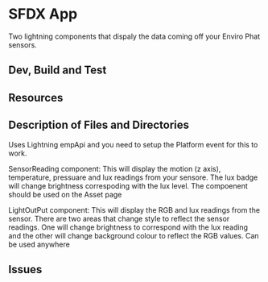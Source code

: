 # SFDX App

Two lightning components that dispaly the data coming off your Enviro Phat sensors. 

## Dev, Build and Test

## Resources

## Description of Files and Directories
Uses Lightning empApi and you need to setup the Platform event for this to work.

SensorReading component: This will display the motion (z axis), temperature, pressuare and lux readings from your sensore.
                         The lux badge will change brightness correspoding with the lux level.
                         The compoenent should be used on the Asset page
                    
LightOutPut component: This will display the RGB and lux readings from the sensor. There are two areas that change style to                          reflect the sensor readings. One will change brightness to correspond with the lux reading and the                            other will change background colour to reflect the RGB values.
                       Can be used anywhere

## Issues
